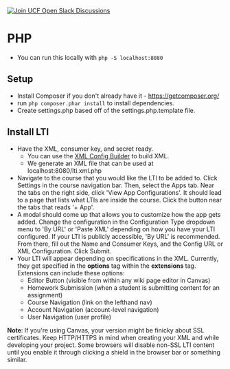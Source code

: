 [![Join UCF Open Slack Discussions](https://ucf-open-slackin.herokuapp.com/badge.svg)](https://ucf-open-slackin.herokuapp.com/)

# PHP
- You can run this locally with `php -S localhost:8080`
    
## Setup
- Install Composer if you don't already have it - https://getcomposer.org/
- run `php composer.phar install` to install dependencies.
- Create settings.php based off of the settings.php.template file.


## Install LTI
- Have the XML, consumer key, and secret ready.
    - You can use the [XML Config Builder](https://www.edu-apps.org/build_xml.html) to build XML.
    - We generate an XML file that can be used at localhost:8080/lti.xml.php
- Navigate to the course that you would like the LTI to be added to. Click Settings in the course navigation bar. Then, select the Apps tab. Near the tabs on the right side, click 'View App Configurations'. It should lead to a page that lists what LTIs are inside the course. Click the button near the tabs that reads '+ App'.
- A modal should come up that allows you to customize how the app gets added. Change the configuration in the Configuration Type dropdown menu to 'By URL' or 'Paste XML' depending on how you have your LTI configured. If your LTI is publicly accessible, 'By URL' is recommended. From there, fill out the Name and Consumer Keys, and the Config URL or XML Configuration. Click Submit.
- Your LTI will appear depending on specifications in the XML. Currently, they get specified in the **options** tag within the **extensions** tag. Extensions can include these options:
    - Editor Button (visible from within any wiki page editor in Canvas)
    - Homework Submission (when a student is submitting content for an assignment)
    - Course Navigation (link on the lefthand nav)
    - Account Navigation (account-level navigation)
    - User Navigation (user profile)

**Note**: If you're using Canvas, your version might be finicky about SSL certificates. Keep HTTP/HTTPS in mind when creating your XML and while developing your project. Some browsers will disable non-SSL LTI content until you enable it through clicking a shield in the browser bar or something similar.